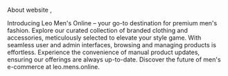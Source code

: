 About website , 


Introducing Leo Men's Online – your go-to destination for premium men's fashion. Explore our curated collection of branded clothing and accessories,
 meticulously selected to elevate your style game. With seamless user and admin interfaces, browsing and managing products is effortless. 
 Experience the convenience of manual product updates, ensuring our offerings are always up-to-date. Discover the future of men's e-commerce at leo.mens.online.
